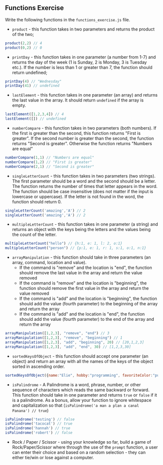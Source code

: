 ## Functions Exercise

Write the following functions in the `functions_exercise.js` file.

- `product` - this function takes in two parameters and returns the product of the two;

```javascript
product(2,2) // 4
product(0,2) // 0
```

- `printDay` - this function takes in one parameter (a number from 1-7) and returns the day of the week (1 is Sunday, 2 is Monday, 3 is Tuesday etc.). If the number is less than 1 or greater than 7, the function should return undefined;

```javascript
printDay(4) // "Wednesday"
printDay(41) // undefined
```

- `lastElement` - this function takes in one parameter (an array) and returns the last value in the array. It should return `undefined` if the array is empty.

```javascript
lastElement([1,2,3,4]) // 4
lastElement([]) // undefined
```

- `numberCompare` - this function takes in two parameters (both numbers). If the first is greater than the second, this function returns "First is greater". If the second number is greater than the second, the function returns "Second is greater". Otherwise the function returns "Numbers are equal"

```javascript
numberCompare(1,1) // "Numbers are equal"
numberCompare(1,2) // "First is greater"
numberCompare(2,1) // "Second is greater"
```

- `singleLetterCount` - this function takes in two parameters (two strings). The first parameter should be a word and the second should be a letter. The function returns the number of times that letter appears in the word. The function should be case insensitive (does not matter if the input is lowercase or uppercase). If the letter is not found in the word, the function should return 0.

```javascript
singleLetterCount('amazing','A') // 2
singleLetterCount('amazing','A') // 2
```

- `multipleLetterCount` - this function takes in one parameter (a string) and returns an object with the keys being the letters and the values being the count of the letter.

```javascript
multipleLetterCount("hello") // {h:1, e: 1, l: 2, o:1}
multipleLetterCount("person") // {p:1, e: 1, r: 1, s:1, o:1, n:1}
```

- `arrayManipulation` - this function should take in three parameters (an array, command, location and value). 
    - If the command is "remove" and the location is "end", the function should remove the last value in the array and return the value removed
    - If the command is "remove" and the location is "beginning", the function should remove the first value in the array and return the value removed
    - If the command is "add" and the location is "beginning", the function should add the value (fourth parameter) to the beginning of the array and return the array
    - If the command is "add" and the location is "end", the function should add the value (fourth parameter) to the end of the array and return the array

```javascript
arrayManipulation([1,2,3], "remove", "end") // 3
arrayManipulation([1,2,3], "remove", "beginning") // 1
arrayManipulation([1,2,3], "add", "beginning", 20) // [20,1,2,3]
arrayManipulation([1,2,3], "add", "end", 30) // [1,2,3,30]
```

- `sortedKeysOfObject` - this function should accept one parameter (an object) and return an array with all the names of the keys of the object sorted in ascending order.

```javascript
sortedKeysOfObject({name:"Elie", hobby:"programming", favoriteColor:"purple"}) // ["favoriteColor", "hobby", "name"]
```

- `isPalindrome` - A Palindrome is a word, phrase, number, or other sequence of characters which reads the same backward or forward. This function should take in one parameter and returns `true` or `false` if it is a palindrome. As a bonus, allow your function to ignore whitespace and capitalization so that (`isPalindrome('a man a plan a canal Panana') // true`)

```javascript
isPalindrome('testing') // false
isPalindrome('tacocat') // true
isPalindrome('hannah') // true
isPalindrome('robert') // false
```

- Rock / Paper / Scissor - using your knowledge so far, build a game of Rock/Paper/Scissor where through the use of the `prompt` function, a user can enter their choice and based on a random selection - they can either tie/win or lose against a computer.

